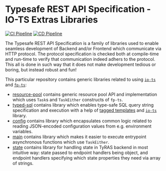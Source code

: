 # Typesafe REST API Specification - IO-TS Extras Libraries

[![CI Pipeline](https://github.com/ty-ras/extras-io-ts/actions/workflows/ci.yml/badge.svg)](https://github.com/ty-ras/extras-io-ts/actions/workflows/ci.yml)
[![CD Pipeline](https://github.com/ty-ras/extras-io-ts/actions/workflows/cd.yml/badge.svg)](https://github.com/ty-ras/extras-io-ts/actions/workflows/cd.yml)

The Typesafe REST API Specification is a family of libraries used to enable seamless development of Backend and/or Frontend which communicate via HTTP protocol.
The protocol specification is checked both at compile-time and run-time to verify that communication indeed adhers to the protocol.
This all is done in such way that it does not make development tedious or boring, but instead robust and fun!

This particular repository contains generic libraries related to using [`io-ts`](https://github.com/gcanti/io-ts) and [`fp-ts`](https://github.com/gcanti/fp-ts):
- [resource-pool](./resource-pool) contains generic resource pool API and implementation which uses `Task`s and `TaskEither` constructs of `fp-ts`.
- [typed-sql](./typed-sql) contains library which enables type-safe SQL query string specification and execution with a help of [tagged templates](https://developer.mozilla.org/en-US/docs/Web/JavaScript/Reference/Template_literals#tagged_templates) and [`io-ts`](https://github.com/gcanti/io-ts) library.
- [config](./config) contains library which encapsulates common logic related to reading JSON-encoded configuration values from e.g. environment variables.
- [main](./main) contains library which makes it easier to execute entrypoint asynchronous functions which use `TaskEither`.
- [state](./state) contains library for handling state in TyRAS backend in most intuitive way: state passed to endpoint handlers being object, and endpoint handlers specifying which state properties they need via array of strings.
